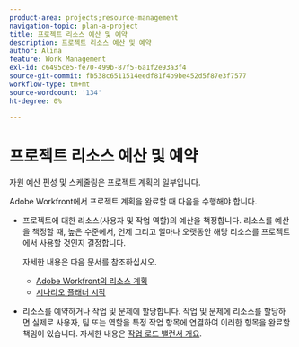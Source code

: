 ```yaml
---
product-area: projects;resource-management
navigation-topic: plan-a-project
title: 프로젝트 리소스 예산 및 예약
description: 프로젝트 리소스 예산 및 예약
author: Alina
feature: Work Management
exl-id: c6495ce5-fe70-499b-87f5-6a1f2e93a3f4
source-git-commit: fb538c6511514eedf81f4b9be452d5f87e3f7577
workflow-type: tm+mt
source-wordcount: '134'
ht-degree: 0%

---
```


# 프로젝트 리소스 예산 및 예약

<!--
<p data-mc-conditions="QuicksilverOrClassic.Draft mode">(NOTE: this article is only valuable for searching. All the information resides in other articles.)</p>
-->

자원 예산 편성 및 스케줄링은 프로젝트 계획의 일부입니다.

Adobe Workfront에서 프로젝트 계획을 완료할 때 다음을 수행해야 합니다.

* 프로젝트에 대한 리소스(사용자 및 작업 역할)의 예산을 책정합니다. 리소스를 예산을 책정할 때, 높은 수준에서, 언제 그리고 얼마나 오랫동안 해당 리소스를 프로젝트에서 사용할 것인지 결정합니다.

   자세한 내용은 다음 문서를 참조하십시오.

   * [Adobe Workfront의 리소스 계획](../../../resource-mgmt/resource-planning/resource-planning-overview.md)
   * [시나리오 플래너 시작](../../../scenario-planner/get-started-with-scenario-planning.md)

* 리소스를 예약하거나 작업 및 문제에 할당합니다. 작업 및 문제에 리소스를 할당하면 실제로 사용자, 팀 또는 역할을 특정 작업 항목에 연결하여 이러한 항목을 완료할 책임이 있습니다. 자세한 내용은 [작업 로드 밸런서 개요](../../../resource-mgmt/workload-balancer/overview-workload-balancer.md).
